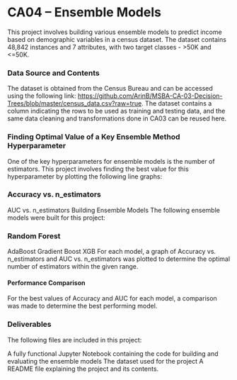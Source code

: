 # CA04 – Ensemble Models
This project involves building various ensemble models to predict income based on demographic variables in a census dataset. The dataset contains 48,842 instances and 7 attributes, with two target classes - >50K and <=50K.

### Data Source and Contents
The dataset is obtained from the Census Bureau and can be accessed using the following link: https://github.com/ArinB/MSBA-CA-03-Decision-Trees/blob/master/census_data.csv?raw=true. The dataset contains a column indicating the rows to be used as training and testing data, and the same data cleaning and transformations done in CA03 can be reused here.

### Finding Optimal Value of a Key Ensemble Method Hyperparameter
One of the key hyperparameters for ensemble models is the number of estimators. This project involves finding the best value for this hyperparameter by plotting the following line graphs:

### Accuracy vs. n_estimators
AUC vs. n_estimators
Building Ensemble Models
The following ensemble models were built for this project:

### Random Forest
AdaBoost
Gradient Boost
XGB
For each model, a graph of Accuracy vs. n_estimators and AUC vs. n_estimators was plotted to determine the optimal number of estimators within the given range.

#### Performance Comparison
For the best values of Accuracy and AUC for each model, a comparison was made to determine the best performing model.

### Deliverables
The following files are included in this project:

A fully functional Jupyter Notebook containing the code for building and evaluating the ensemble models
The dataset used for the project
A README file explaining the project and its contents.
